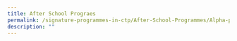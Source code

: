 ```yaml
---
title: After School Prograes
permalink: /signature-programmes-in-ctp/After-School-Programmes/Alpha-plus/
description: ""
---
```

